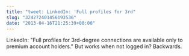 ```yaml
---
title: "tweet: LinkedIn: 'Full profiles for 3rd"
slug: "324272401456193536"
date: "2013-04-16T21:25:39+00:00"
---
```

LinkedIn: "Full profiles for 3rd-degree connections are available only to premium account holders." But works when not logged in? Backwards.